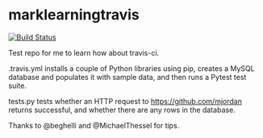 marklearningtravis
==================

[![Build Status](https://travis-ci.org/mjordan/marklearningtravis.png?branch=master)](https://travis-ci.org/mjordan/marklearningtravis)

Test repo for me to learn how about travis-ci.

.travis.yml installs a couple of Python libraries using pip, creates a MySQL database and populates it with sample data, and then runs a Pytest test suite.

tests.py tests whether an HTTP request to https://github.com/mjordan returns successful, and whether there are any rows in the database.

Thanks to @beghelli and @MichaelThessel for tips.




